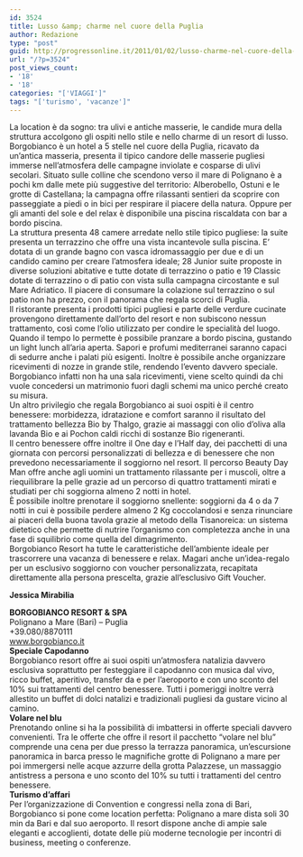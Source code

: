 ```yaml
---
id: 3524
title: Lusso &amp; charme nel cuore della Puglia
author: Redazione
type: "post"
guid: http://progressonline.it/2011/01/02/lusso-charme-nel-cuore-della-puglia/
url: "/?p=3524"
post_views_count:
- '18'
- '18'
categories: "['VIAGGI']"
tags: "['turismo', 'vacanze']"
---
```


La location è da sogno: tra ulivi e antiche masserie, le candide mura della struttura accolgono gli ospiti nello stile e nello charme di un resort di lusso.  
Borgobianco è un hotel a 5 stelle nel cuore della Puglia, ricavato da un’antica masseria, presenta il tipico candore delle masserie pugliesi immerse nell’atmosfera delle campagne inviolate e cosparse di ulivi secolari. Situato sulle colline che scendono verso il mare di Polignano è a pochi km dalle mete più suggestive del territorio: Alberobello, Ostuni e le grotte di Castellana; la campagna offre rilassanti sentieri da scoprire con passeggiate a piedi o in bici per respirare il piacere della natura. Oppure per gli amanti del sole e del relax è disponibile una piscina riscaldata con bar a bordo piscina.   
La struttura presenta 48 camere arredate nello stile tipico pugliese: la suite presenta un terrazzino che offre una vista incantevole sulla piscina. E’ dotata di un grande bagno con vasca idromassaggio per due e di un candido camino per creare l’atmosfera ideale; 28 Junior suite proposte in diverse soluzioni abitative e tutte dotate di terrazzino o patio e 19 Classic dotate di terrazzino o di patio con vista sulla campagna circostante e sul Mare Adriatico. Il piacere di consumare la colazione sul terrazzino o sul patio non ha prezzo, con il panorama che regala scorci di Puglia.  
Il ristorante presenta i prodotti tipici pugliesi e parte delle verdure cucinate provengono direttamente dall’orto del resort e non subiscono nessun trattamento, così come l’olio utilizzato per condire le specialità del luogo. Quando il tempo lo permette è possibile pranzare a bordo piscina, gustando un light lunch all’aria aperta. Sapori e profumi mediterranei saranno capaci di sedurre anche i palati più esigenti. Inoltre è possibile anche organizzare ricevimenti di nozze in grande stile, rendendo l’evento davvero speciale. Borgobianco infatti non ha una sala ricevimenti, viene scelto quindi da chi vuole concedersi un matrimonio fuori dagli schemi ma unico perché creato su misura.   
Un altro privilegio che regala Borgobianco ai suoi ospiti è il centro benessere: morbidezza, idratazione e comfort saranno il risultato del trattamento bellezza Bio by Thalgo, grazie ai massaggi con olio d’oliva alla lavanda Bio e ai Pochon caldi ricchi di sostanze Bio rigeneranti.  
Il centro benessere offre inoltre il One day e l’Half day, dei pacchetti di una giornata con percorsi personalizzati di bellezza e di benessere che non prevedono necessariamente il soggiorno nel resort. Il percorso Beauty Day Man offre anche agli uomini un trattamento rilassante per i muscoli, oltre a riequilibrare la pelle grazie ad un percorso di quattro trattamenti mirati e studiati per chi soggiorna almeno 2 notti in hotel.  
È possibile inoltre prenotare il soggiorno snellente: soggiorni da 4 o da 7 notti in cui è possibile perdere almeno 2 Kg coccolandosi e senza rinunciare ai piaceri della buona tavola grazie al metodo della Tisanoreica: un sistema dietetico che permette di nutrire l’organismo con completezza anche in una fase di squilibrio come quella del dimagrimento.  
Borgobianco Resort ha tutte le caratteristiche dell’ambiente ideale per trascorrere una vacanza di benessere e relax. Magari anche un’idea-regalo per un esclusivo soggiorno con voucher personalizzata, recapitata direttamente alla persona prescelta, grazie all’esclusivo Gift Voucher.

**Jessica Mirabilia**

**BORGOBIANCO RESORT &amp; SPA**   
Polignano a Mare (Bari) – Puglia  
+39.080/8870111  
 www.borgobianco.it   
 **Speciale Capodanno**  
 Borgobianco resort offre ai suoi ospiti un’atmosfera natalizia davvero esclusiva soprattutto per festeggiare il capodanno con musica dal vivo, ricco buffet, aperitivo, transfer da e per l’aeroporto e con uno sconto del 10% sui trattamenti del centro benessere. Tutti i pomeriggi inoltre verrà allestito un buffet di dolci natalizi e tradizionali pugliesi da gustare vicino al camino.  
**Volare nel blu**  
Prenotando online si ha la possibilità di imbattersi in offerte speciali davvero convenienti. Tra le offerte che offre il resort il pacchetto “volare nel blu” comprende una cena per due presso la terrazza panoramica, un’escursione panoramica in barca presso le magnifiche grotte di Polignano a mare per poi immergersi nelle acque azzurre della grotta Palazzese, un massaggio antistress a persona e uno sconto del 10% su tutti i trattamenti del centro benessere.  
**Turismo d’affari**  
Per l’organizzazione di Convention e congressi nella zona di Bari, Borgobianco si pone come location perfetta: Polignano a mare dista soli 30 min da Bari e dal suo aeroporto. Il resort dispone anche di ampie sale eleganti e accoglienti, dotate delle più moderne tecnologie per incontri di business, meeting o conferenze.